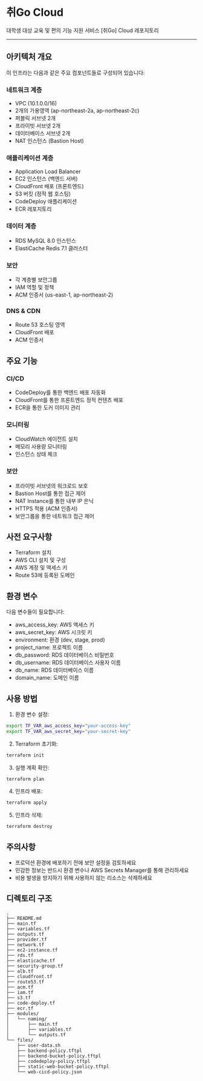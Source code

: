# 취Go Cloud

대학생 대상 교육 및 편의 기능 지원 서비스 [취Go] Cloud 레포지토리

---

## 아키텍처 개요

이 인프라는 다음과 같은 주요 컴포넌트들로 구성되어 있습니다:

### 네트워크 계층

- VPC (10.1.0.0/16)
- 2개의 가용영역 (ap-northeast-2a, ap-northeast-2c)
- 퍼블릭 서브넷 2개
- 프라이빗 서브넷 2개
- 데이터베이스 서브넷 2개
- NAT 인스턴스 (Bastion Host)

### 애플리케이션 계층

- Application Load Balancer
- EC2 인스턴스 (백엔드 서버)
- CloudFront 배포 (프론트엔드)
- S3 버킷 (정적 웹 호스팅)
- CodeDeploy 애플리케이션
- ECR 레포지토리

### 데이터 계층

- RDS MySQL 8.0 인스턴스
- ElastiCache Redis 7.1 클러스터

### 보안

- 각 계층별 보안그룹
- IAM 역할 및 정책
- ACM 인증서 (us-east-1, ap-northeast-2)

### DNS & CDN

- Route 53 호스팅 영역
- CloudFront 배포
- ACM 인증서

## 주요 기능

### CI/CD

- CodeDeploy를 통한 백엔드 배포 자동화
- CloudFront를 통한 프론트엔드 정적 컨텐츠 배포
- ECR을 통한 도커 이미지 관리

### 모니터링

- CloudWatch 에이전트 설치
- 메모리 사용량 모니터링
- 인스턴스 상태 체크

### 보안

- 프라이빗 서브넷의 워크로드 보호
- Bastion Host를 통한 접근 제어
- NAT Instance를 통한 내부 IP 은닉
- HTTPS 적용 (ACM 인증서)
- 보안그룹을 통한 네트워크 접근 제어

## 사전 요구사항

- Terraform 설치
- AWS CLI 설치 및 구성
- AWS 계정 및 액세스 키
- Route 53에 등록된 도메인

## 환경 변수

다음 변수들이 필요합니다:

- aws_access_key: AWS 액세스 키
- aws_secret_key: AWS 시크릿 키
- environment: 환경 (dev, stage, prod)
- project_name: 프로젝트 이름
- db_password: RDS 데이터베이스 비밀번호
- db_username: RDS 데이터베이스 사용자 이름
- db_name: RDS 데이터베이스 이름
- domain_name: 도메인 이름

## 사용 방법

1. 환경 변수 설정:

```bash
export TF_VAR_aws_access_key="your-access-key"
export TF_VAR_aws_secret_key="your-secret-key"
```

2. Terraform 초기화:

```bash
terraform init
```

3. 실행 계획 확인:

```bash
terraform plan
```

4. 인프라 배포:

```bash
terraform apply
```

5. 인프라 삭제:

```bash
terraform destroy
```

## 주의사항

- 프로덕션 환경에 배포하기 전에 보안 설정을 검토하세요
- 민감한 정보는 반드시 환경 변수나 AWS Secrets Manager를 통해 관리하세요
- 비용 발생을 방지하기 위해 사용하지 않는 리소스는 삭제하세요

## 디렉토리 구조

```
.
├── README.md
├── main.tf
├── variables.tf
├── outputs.tf
├── provider.tf
├── network.tf
├── ec2-instance.tf
├── rds.tf
├── elasticache.tf
├── security-group.tf
├── alb.tf
├── cloudfront.tf
├── route53.tf
├── acm.tf
├── iam.tf
├── s3.tf
├── code-deploy.tf
├── ecr.tf
├── modules/
│   └── naming/
│       ├── main.tf
│       ├── variables.tf
│       └── outputs.tf
└── files/
    ├── user-data.sh
    ├── backend-policy.tftpl
    ├── backend-bucket-policy.tftpl
    ├── codedeploy-policy.tftpl
    ├── static-web-bucket-policy.tftpl
    └── web-cicd-policy.json
```
